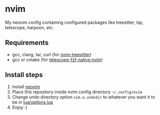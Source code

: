 # nvim
My neovim config containing configured packages like treesitter, lsp, telescope, harpoon, etc.

## Requirements
* gcc, clang, tar, curl (for [nvim-treesitter](https://github.com/nvim-treesitter/nvim-treesitter#requirements))
* gcc or cmake (for [telescope-fzf-native.nvim](https://github.com/nvim-telescope/telescope-fzf-native.nvim#installation))

## Install steps
1. Install [neovim](https://github.com/neovim/neovim/wiki/Installing-Neovim)
3. Place this repository inside nvim config directory ```~/.config/nvim```
4. Change undo directory option ```vim.o.undodir``` to whatever you want it to be in [lua/options.lua](https://github.com/fn3x/nvim-config/blob/925eb740e1ab2c1f51fb34ce6ff6a52ac9e48d79/lua/options.lua#L22C28-L22C28)
5. Enjoy :)
